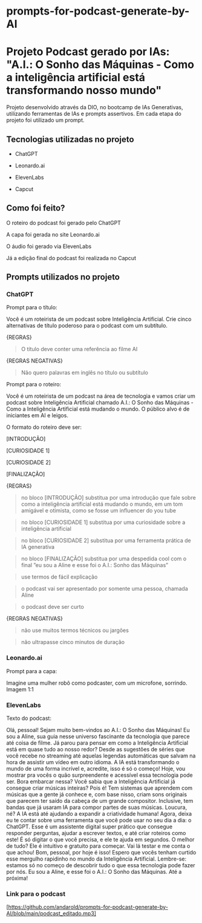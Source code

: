 # prompts-for-podcast-generate-by-AI

# Projeto Podcast gerado por IAs: "A.I.: O Sonho das Máquinas - Como a inteligência artificial está transformando nosso mundo"

Projeto desenvolvido através da DIO, no bootcamp de IAs Generativas, utilizando ferramentas de IAs e prompts assertivos.
Em cada etapa do projeto foi utilizado um prompt.

## Tecnologias utilizadas no projeto

* ChatGPT

* Leonardo.ai

* ElevenLabs

* Capcut

## Como foi feito?

O roteiro do podcast foi gerado pelo ChatGPT

A capa foi gerada no site Leonardo.ai

O áudio foi gerado via ElevenLabs

Já a edição final do podcast foi realizada no Capcut

## Prompts utilizados no projeto

### ChatGPT

Prompt para o título:

Você é um roteirista de um podcast sobre Inteligência Artificial. Crie cinco alternativas de título poderoso para o podcast com um subtítulo.

{REGRAS}
>O título deve conter uma referência ao filme AI

{REGRAS NEGATIVAS}
>Não quero palavras em inglês no título ou subtítulo

Prompt para o roteiro:

Você é um roteirista de um podcast na área de tecnologia e vamos criar um podcast sobre Inteligência Artificial chamado A.I.: O Sonho das Máquinas - Como a Inteligência Artificial está mudando o mundo. O público alvo é de iniciantes em AI e leigos.

O formato do roteiro deve ser:

[INTRODUÇÃO]

[CURIOSIDADE 1]

[CURIOSIDADE 2]

[FINALIZAÇÃO]

{REGRAS}

>no bloco [INTRODUÇÃO] substitua por uma introdução que fale sobre como a inteligência artificial está mudando o mundo, em um tom amigável e otimista, como se fosse um influencer do you tube

>no bloco [CURIOSIDADE 1] substitua por uma curiosidade sobre a inteligência artificial

>no bloco [CURIOSIDADE 2] substitua por uma ferramenta prática de IA generativa

>no bloco [FINALIZAÇÃO] substitua por uma despedida cool com o final ”eu sou a Aline e esse foi o A.I.: Sonho das Máquinas”

>use termos de fácil explicação

>o podcast vai ser apresentado por somente uma pessoa, chamada Aline

>o podcast deve ser curto

{REGRAS NEGATIVAS}

>não use muitos termos técnicos ou jargões

>não ultrapasse cinco minutos de duração

### Leonardo.ai

Prompt para a capa:

Imagine uma mulher robô como podcaster, com um microfone, sorrindo. Imagem 1:1

### ElevenLabs

Texto do podcast:

Olá, pessoal! Sejam muito bem-vindos ao A.I.: O Sonho das Máquinas! Eu sou a Aline, sua guia nesse universo fascinante da tecnologia que parece até coisa de filme. Já parou para pensar em como a Inteligência Artificial está em quase tudo ao nosso redor? Desde as sugestões de séries que você recebe no streaming até aquelas legendas automáticas que salvam na hora de assistir um vídeo em outro idioma. A IA está transformando o mundo de uma forma incrível e, acredite, isso é só o começo! Hoje, vou mostrar pra vocês o quão surpreendente e acessível essa tecnologia pode ser. Bora embarcar nessa?
Você sabia que a Inteligência Artificial já consegue criar músicas inteiras? Pois é! Tem sistemas que aprendem com músicas que a gente já conhece e, com base nisso, criam sons originais que parecem ter saído da cabeça de um grande compositor. Inclusive, tem bandas que já usaram IA para compor partes de suas músicas. Loucura, né? A IA está até ajudando a expandir a criatividade humana!
Agora, deixa eu te contar sobre uma ferramenta que você pode usar no seu dia a dia: o ChatGPT. Esse é um assistente digital super prático que consegue responder perguntas, ajudar a escrever textos, e até criar roteiros como este! É só digitar o que você precisa, e ele te ajuda em segundos. O melhor de tudo? Ele é intuitivo e gratuito para começar. Vai lá testar e me conta o que achou!
Bom, pessoal, por hoje é isso! Espero que vocês tenham curtido esse mergulho rapidinho no mundo da Inteligência Artificial. Lembre-se: estamos só no começo de descobrir tudo o que essa tecnologia pode fazer por nós. Eu sou a Aline, e esse foi o A.I.: O Sonho das Máquinas. Até a próxima!

### Link para o podcast

[https://github.com/andarold/prompts-for-podcast-generate-by-AI/blob/main/podcast_editado.mp3]
